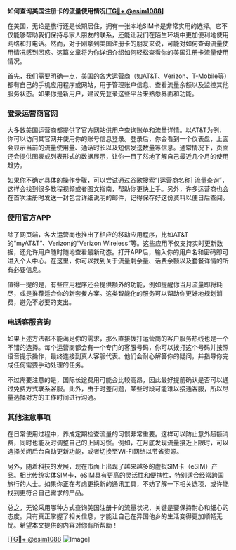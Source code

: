 **如何查询美国注册卡的流量使用情况[[TG💪+ @esim1088](https://t.me/s/esim1088)]**

在美国，无论是旅行还是长期居住，拥有一张本地SIM卡是非常实用的选择。它不仅能够帮助我们保持与家人朋友的联系，还能让我们在陌生环境中更加便利地使用网络和打电话。然而，对于刚拿到美国注册卡的朋友来说，可能对如何查询流量使用情况感到困惑。这篇文章将为你详细介绍如何轻松查看你的美国注册卡流量使用情况。

首先，我们需要明确一点，美国的各大运营商（如AT&T、Verizon、T-Mobile等）都有自己的手机应用程序或网站，用于管理账户信息、查看流量余额以及监控其他服务状态。如果你是新用户，建议先登录这些平台来熟悉界面和功能。

### 登录运营商官网

大多数美国运营商都提供了官方网站供用户查询账单和流量详情。以AT&T为例，你可以访问其官网并使用你的账号信息登录。登录后，你会看到一个仪表盘，上面会显示当前的流量使用量、通话时长以及短信发送数量等信息。通常情况下，页面还会提供图表或列表形式的数据展示，让你一目了然地了解自己最近几个月的使用趋势。

如果你不确定具体的操作步骤，可以尝试通过谷歌搜索“[运营商名称] 流量查询”，这样会找到很多教程视频或者图文指南，帮助你更快上手。另外，许多运营商也会在首次注册时发送一封包含详细说明的邮件，记得保存好这份资料以便日后查阅。

### 使用官方APP

除了网页端，各大运营商也推出了相应的移动应用程序，比如AT&T的“myAT&T”、Verizon的“Verizon Wireless”等。这些应用不仅支持实时更新数据，还允许用户随时随地查看最新动态。打开APP后，输入你的用户名和密码即可进入个人中心。在这里，你可以找到关于流量剩余量、话费余额以及套餐详情的所有必要信息。

值得一提的是，有些应用程序还会提供额外的功能，例如提醒你当月流量即将耗尽，或是推荐适合你的新套餐方案。这类智能化的服务可以帮助你更好地规划消费，避免不必要的支出。

### 电话客服咨询

如果上述方法都不能满足你的需求，那么直接拨打运营商的客户服务热线也是一个不错的选择。每个运营商都会有一个专门的客服号码，你可以拨打这个号码并按照语音提示操作，最终连接到真人客服代表。他们会耐心解答你的疑问，并指导你完成任何需要手动处理的任务。

不过需要注意的是，国际长途费用可能会比较高昂，因此最好提前确认是否可以通过免费方式联系客服。此外，由于时差问题，某些时段可能难以接通客服，所以尽量选择对方的工作时间进行沟通。

### 其他注意事项

在日常使用过程中，养成定期检查流量的习惯非常重要。这样可以防止意外超额消费，同时也能及时调整自己的上网习惯。例如，在月底发现流量接近上限时，可以选择关闭后台自动更新功能，或者切换至Wi-Fi网络以节省资源。

另外，随着科技的发展，现在市面上出现了越来越多的虚拟SIM卡（eSIM）产品。相比传统实体SIM卡，eSIM具有更高的灵活性和便携性，特别适合经常跨国旅行的人士。如果你正在考虑更换新的通讯工具，不妨了解一下相关选项，或许能找到更符合自己需求的产品。

总之，无论采用哪种方式查询美国注册卡的流量状况，关键是要保持耐心和细心的态度。只有真正掌握了相关信息，才能让自己在异国他乡的生活变得更加顺畅无忧。希望本文提供的内容对你有所帮助！

[[TG💪+ @esim1088](https://t.me/s/esim1088) ![Image](https://i.postimg.cc/4NQfJmqS/Snipaste-2025-05-13-00-14-12.png)]